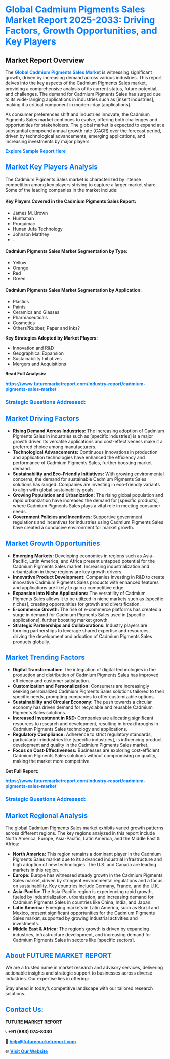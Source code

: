 <h1 style="color: #007BFF;">Global Cadmium Pigments Sales Market Report 2025-2033: Driving Factors, Growth Opportunities, and Key Players</h1>

<section id="overview">
<h2>Market Report Overview</h2>
<p>The <a href="https://www.futuremarketreport.com/industry-report/cadmium-pigments-sales-market" style="color: #007BFF; text-decoration: none;"><strong>Global Cadmium Pigments Sales Market</strong></a> is witnessing significant growth, driven by increasing demand across various industries. This report delves into the key aspects of the Cadmium Pigments Sales market, providing a comprehensive analysis of its current status, future potential, and challenges. The demand for Cadmium Pigments Sales has surged due to its wide-ranging applications in industries such as [insert industries], making it a critical component in modern-day [applications].</p>
<p>As consumer preferences shift and industries innovate, the Cadmium Pigments Sales market continues to evolve, offering both challenges and opportunities for stakeholders. The global market is expected to expand at a substantial compound annual growth rate (CAGR) over the forecast period, driven by technological advancements, emerging applications, and increasing investments by major players.</p>
</section>

<section id="overview">
<p><a href="https://www.futuremarketreport.com/request-sample/reportId=103555" style="color: #007BFF; text-decoration: none;"><strong>Explore Sample Report Here</strong></a></p>
</section>

<section id="key-players">
<h2 style="color: #007BFF;">Market Key Players Analysis</h2>
<p>The Cadmium Pigments Sales market is characterized by intense competition among key players striving to capture a larger market share. Some of the leading companies in the market include:</p>
<h4>Key Players Covered in the Cadmium Pigments Sales Report:</h4>
<ul><li>James M. Brown</li><li>Huntsman</li><li>Proquimac</li><li>Hunan Jufa Technology</li><li>Johnson Matthey</li><li>...</li></ul>
<h4>Cadmium Pigments Sales Market Segmentation by Type:</h4>
<ul><li>Yellow</li><li>Orange</li><li>Red</li><li>Green</li></ul>

<h4>Cadmium Pigments Sales Market Segmentation by Application:</h4>
<ul><li>Plastics</li><li>Paints</li><li>Ceramics and Glasses</li><li>Pharmaceuticals</li><li>Cosmetics</li><li>Others?Rubber, Paper and Inks?</li></ul>
<p><strong>Key Strategies Adopted by Market Players:</strong></p>
<ul>
<li>Innovation and R&D</li>
<li>Geographical Expansion</li>
<li>Sustainability Initiatives</li>
<li>Mergers and Acquisitions</li>
</ul>
</section>

<section>
<p><strong>Read Full Analysis: </strong></p><a href="https://www.futuremarketreport.com/industry-report/cadmium-pigments-sales-market" style="color: #007BFF; text-decoration: none;"><strong>https://www.futuremarketreport.com/industry-report/cadmium-pigments-sales-market</strong></a>
<h3 style="color: #007BFF;">Strategic Questions Addressed:</h3>
</section>

<section id="driving-factors">
<h2 style="color: #007BFF;">Market Driving Factors</h2>
<ul>
<li><strong>Rising Demand Across Industries:</strong> The increasing adoption of Cadmium Pigments Sales in industries such as [specific industries] is a major growth driver. Its versatile applications and cost-effectiveness make it a preferred choice among manufacturers.</li>
<li><strong>Technological Advancements:</strong> Continuous innovations in production and application technologies have enhanced the efficiency and performance of Cadmium Pigments Sales, further boosting market demand.</li>
<li><strong>Sustainability and Eco-Friendly Initiatives:</strong> With growing environmental concerns, the demand for sustainable Cadmium Pigments Sales solutions has surged. Companies are investing in eco-friendly variants to align with global sustainability goals.</li>
<li><strong>Growing Population and Urbanization:</strong> The rising global population and rapid urbanization have increased the demand for [specific products], where Cadmium Pigments Sales plays a vital role in meeting consumer needs.</li>
<li><strong>Government Policies and Incentives:</strong> Supportive government regulations and incentives for industries using Cadmium Pigments Sales have created a conducive environment for market growth.</li>
</ul>
</section>

<section id="growth-opportunities">
<h2 style="color: #007BFF;">Market Growth Opportunities</h2>
<ul>
<li><strong>Emerging Markets:</strong> Developing economies in regions such as Asia-Pacific, Latin America, and Africa present untapped potential for the Cadmium Pigments Sales market. Increasing industrialization and urbanization in these regions are key growth drivers.</li>
<li><strong>Innovative Product Development:</strong> Companies investing in R&D to create innovative Cadmium Pigments Sales products with enhanced features and applications are likely to gain a competitive edge.</li>
<li><strong>Expansion into Niche Applications:</strong> The versatility of Cadmium Pigments Sales allows it to be utilized in niche markets such as [specific niches], creating opportunities for growth and diversification.</li>
<li><strong>E-commerce Growth:</strong> The rise of e-commerce platforms has created a surge in demand for Cadmium Pigments Sales used in [specific applications], further boosting market growth.</li>
<li><strong>Strategic Partnerships and Collaborations:</strong> Industry players are forming partnerships to leverage shared expertise and resources, driving the development and adoption of Cadmium Pigments Sales products globally.</li>
</ul>
</section>

<section id="trending-factors">
<h2 style="color: #007BFF;">Market Trending Factors</h2>
<ul>
<li><strong>Digital Transformation:</strong> The integration of digital technologies in the production and distribution of Cadmium Pigments Sales has improved efficiency and customer satisfaction.</li>
<li><strong>Customization and Personalization:</strong> Consumers are increasingly seeking personalized Cadmium Pigments Sales solutions tailored to their specific needs, prompting companies to offer customizable options.</li>
<li><strong>Sustainability and Circular Economy:</strong> The push towards a circular economy has driven demand for recyclable and reusable Cadmium Pigments Sales solutions.</li>
<li><strong>Increased Investment in R&D:</strong> Companies are allocating significant resources to research and development, resulting in breakthroughs in Cadmium Pigments Sales technology and applications.</li>
<li><strong>Regulatory Compliance:</strong> Adherence to strict regulatory standards, particularly in industries like [specific industries], is influencing product development and quality in the Cadmium Pigments Sales market.</li>
<li><strong>Focus on Cost-Effectiveness:</strong> Businesses are exploring cost-efficient Cadmium Pigments Sales solutions without compromising on quality, making the market more competitive.</li>
</ul>
</section>

<section>
<p><strong>Get Full Report: </strong></p><a href="https://www.futuremarketreport.com/industry-report/cadmium-pigments-sales-market" style="color: #007BFF; text-decoration: none;"><strong>https://www.futuremarketreport.com/industry-report/cadmium-pigments-sales-market</strong></a>
<h3 style="color: #007BFF;">Strategic Questions Addressed:</h3>
</section>


<section id="regional-analysis">
<h2 style="color: #007BFF;">Market Regional Analysis</h2>
<p>The global Cadmium Pigments Sales market exhibits varied growth patterns across different regions. The key regions analyzed in this report include North America, Europe, Asia-Pacific, Latin America, and the Middle East & Africa:</p>
<ul>
<li><strong>North America:</strong> This region remains a dominant player in the Cadmium Pigments Sales market due to its advanced industrial infrastructure and high adoption of new technologies. The U.S. and Canada are leading markets in this region.</li>
<li><strong>Europe:</strong> Europe has witnessed steady growth in the Cadmium Pigments Sales market, driven by stringent environmental regulations and a focus on sustainability. Key countries include Germany, France, and the U.K.</li>
<li><strong>Asia-Pacific:</strong> The Asia-Pacific region is experiencing rapid growth, fueled by industrialization, urbanization, and increasing demand for Cadmium Pigments Sales in countries like China, India, and Japan.</li>
<li><strong>Latin America:</strong> Emerging markets in Latin America, such as Brazil and Mexico, present significant opportunities for the Cadmium Pigments Sales market, supported by growing industrial activities and investments.</li>
<li><strong>Middle East & Africa:</strong> The region’s growth is driven by expanding industries, infrastructure development, and increasing demand for Cadmium Pigments Sales in sectors like [specific sectors].</li>
</ul>
</section>

<footer>
<h2 style="color: #007BFF;">About FUTURE MARKET REPORT</h2>
<p>We are a trusted name in market research and advisory services, delivering actionable insights and strategic support to businesses across diverse industries. Our expertise lies in offering:</p>

<p>Stay ahead in today’s competitive landscape with our tailored research solutions.</p>

<h2 style="color: #007BFF;">Contact Us:</h2>
<p><strong>FUTURE MARKET REPORT</strong></p>
<p>📞 <strong>+91 (883) 074-8030</strong></p>
<p>📧 <strong><a href="mailto:help@futuremarketreport.com" style="color: #007BFF;">help@futuremarketreport.com</a></strong></p>
<p>🌐 <strong><a href="https://www.futuremarketreport.com/" style="color: #007BFF;">Visit Our Website</a></strong></p>
</footer>